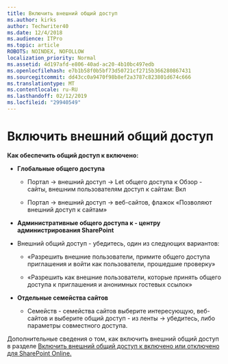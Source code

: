 ```yaml
---
title: Включить внешний общий доступ
ms.author: kirks
author: Techwriter40
ms.date: 12/4/2018
ms.audience: ITPro
ms.topic: article
ROBOTS: NOINDEX, NOFOLLOW
localization_priority: Normal
ms.assetid: 4d197afd-e806-40ad-ac20-4b10bc497edb
ms.openlocfilehash: e7b1b58f0b5bf73d50721cf2715b366280867431
ms.sourcegitcommit: dd43cc0a9470f98b8ef2a3787c823801d674c666
ms.translationtype: MT
ms.contentlocale: ru-RU
ms.lasthandoff: 02/12/2019
ms.locfileid: "29940549"
---
```

# <a name="enable-external-sharing"></a>Включить внешний общий доступ

 **Как обеспечить общий доступ к включено:**
  
- **Глобальные общего доступа**
    
  - Портал -\> внешний доступ -\> Let общего доступа к Обзор - сайты, внешним пользователям доступ к сайтам: Вкл
    
  - Портал -\> внешний доступ -\> веб-сайтов, флажок «Позволяют внешний доступ к сайтам»
    
- **Административные общего доступа к - центру администрирования SharePoint**
    
- Внешний общий доступ - убедитесь, один из следующих вариантов:
    
  - «Разрешить внешние пользователи, примите общего доступа приглашения и войти как пользователи, прошедшие проверку»
    
  - «Разрешить как внешние пользователи, которые принять общего доступа к приглашения и анонимных гостевых ссылок»
    
- **Отдельные семейства сайтов**
    
  - Семейств - семейства сайтов выберите интересующую, веб-сайтов и выберите общий доступ - из ленты -\> убедитесь, либо параметры совместного доступа.
    
Дополнительные сведения о том, как включить внешний общий доступ в разделе [Включить внешний общий доступ к включено или отключено для SharePoint Online.](https://go.microsoft.com/fwlink/?linkid=2047681&amp;clcid=0x409)
  

